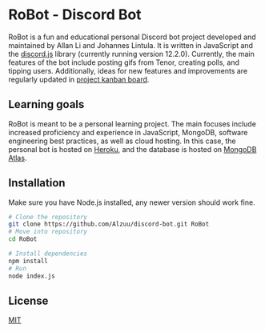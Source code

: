 # RoBot - Discord Bot

RoBot is a fun and educational personal Discord bot project developed and maintained by Allan Li and Johannes Lintula. It is written in JavaScript and the [discord.js](https://discord.js.org/#/docs/main/stable/general/welcome) library (currently running version 12.2.0). Currently, the main features of the bot include posting gifs from Tenor, creating polls, and tipping users. Additionally, ideas for new features and improvements are regularly updated in [project kanban board](https://github.com/Alzuu/discord-bot/projects/1).

## Learning goals
RoBot is meant to be a personal learning project. The main focuses include increased proficiency and experience in JavaScript, MongoDB, software engineering best practices, as well as cloud hosting. In this case, the personal bot is hosted on [Heroku](https://heroku.com), and the database is hosted on [MongoDB Atlas](https://www.mongodb.com/cloud/atlas).

## Installation
Make sure you have Node.js installed, any newer version should work fine.
```bash
# Clone the repository
git clone https://github.com/Alzuu/discord-bot.git RoBot
# Move into repository
cd RoBot
```
```bash
# Install dependencies
npm install
# Run
node index.js
```

## License
[MIT](https://choosealicense.com/licenses/mit/)
